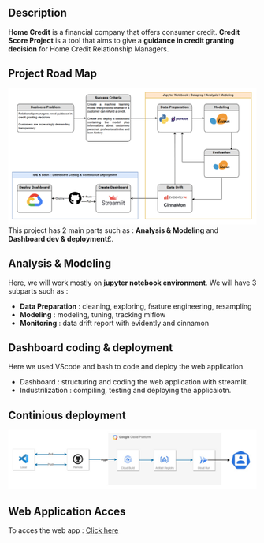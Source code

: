 ## Description
**Home Credit** is a financial company that offers consumer credit.
**Credit Score Project** is a tool that aims to give a **guidance in credit granting decision** for Home Credit Relationship Managers.

 

## Project Road Map 
![lifecycle](./img/lifecycle.png)
This project has 2 main parts such as : **Analysis & Modeling** and **Dashboard dev & deployment**£.

## Analysis & Modeling
Here, we will work mostly on **jupyter notebook environment**. We will have 3 subparts such as : 
- **Data Preparation** : cleaning, exploring, feature engineering, resampling
- **Modeling** : modeling, tuning, tracking mlflow
- **Monitoring** : data drift report with evidently and cinnamon

## Dashboard coding & deployment
Here we used VScode and bash to code and deploy the web application.
- Dashboard : structuring and coding the web application with streamlit. 
- Industrilization : compiling, testing and deploying the applicaiotn.



## Continious deployment
![archi](./img/archi_img.jpg)

## Web Application Acces 
To acces the web app : [Click here ](https://loan-scoring-3hnypmlvvq-ew.a.run.app/)